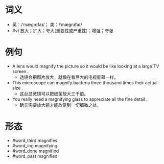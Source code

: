# 词义
- 英：/ˈmæɡnɪfaɪ/； 美：/ˈmæɡnɪfaɪ/
- #vt 放大；扩大；夸大(重要性或严重性)；增强；夸张
# 例句
- A lens would magnify the picture so it would be like looking at a large TV screen .
	- 透镜会把图片放大，就像在看巨大的电视屏幕一样。
- This microscope can magnify bacteria three thousand times their actual size .
	- 这台显微镜可以把细菌放大三千倍。
- You really need a magnifying glass to appreciate all the fine detail .
	- 确实需要放大镜才能欣赏到一切细微之处。
# 形态
- #word_third magnifies
- #word_ing magnifying
- #word_done magnified
- #word_past magnified
